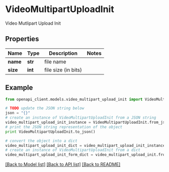 # VideoMultipartUploadInit

Video Mutlipart Upload Init

## Properties
Name | Type | Description | Notes
------------ | ------------- | ------------- | -------------
**name** | **str** | file name | 
**size** | **int** | file size (in bits) | 

## Example

```python
from openapi_client.models.video_multipart_upload_init import VideoMultipartUploadInit

# TODO update the JSON string below
json = "{}"
# create an instance of VideoMultipartUploadInit from a JSON string
video_multipart_upload_init_instance = VideoMultipartUploadInit.from_json(json)
# print the JSON string representation of the object
print VideoMultipartUploadInit.to_json()

# convert the object into a dict
video_multipart_upload_init_dict = video_multipart_upload_init_instance.to_dict()
# create an instance of VideoMultipartUploadInit from a dict
video_multipart_upload_init_form_dict = video_multipart_upload_init.from_dict(video_multipart_upload_init_dict)
```
[[Back to Model list]](../README.md#documentation-for-models) [[Back to API list]](../README.md#documentation-for-api-endpoints) [[Back to README]](../README.md)


